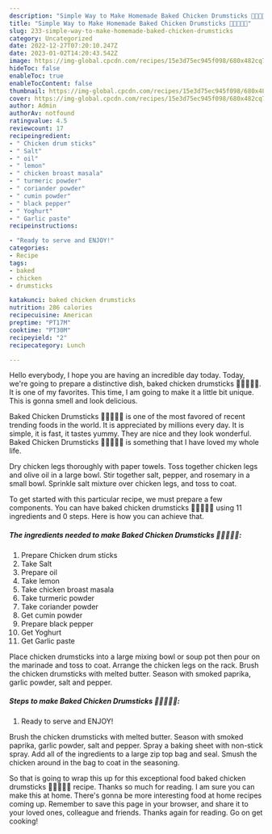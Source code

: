 ```yaml
---
description: "Simple Way to Make Homemade Baked Chicken Drumsticks 🍗🍗🥗🍷🍷"
title: "Simple Way to Make Homemade Baked Chicken Drumsticks 🍗🍗🥗🍷🍷"
slug: 233-simple-way-to-make-homemade-baked-chicken-drumsticks
category: Uncategorized
date: 2022-12-27T07:20:10.247Z
date: 2023-01-02T14:20:43.542Z
image: https://img-global.cpcdn.com/recipes/15e3d75ec945f098/680x482cq70/baked-chicken-drumsticks-recipe-main-photo.jpg
hideToc: false
enableToc: true
enableTocContent: false
thumbnail: https://img-global.cpcdn.com/recipes/15e3d75ec945f098/680x482cq70/baked-chicken-drumsticks-recipe-main-photo.jpg
cover: https://img-global.cpcdn.com/recipes/15e3d75ec945f098/680x482cq70/baked-chicken-drumsticks-recipe-main-photo.jpg
author: Admin
authorAv: notfound
ratingvalue: 4.5
reviewcount: 17
recipeingredient:
- " Chicken drum sticks"
- " Salt"
- " oil"
- " lemon"
- " chicken broast masala"
- " turmeric powder"
- " coriander powder"
- " cumin powder"
- " black pepper"
- " Yoghurt"
- " Garlic paste"
recipeinstructions:

- "Ready to serve and ENJOY!"
categories:
- Recipe
tags:
- baked
- chicken
- drumsticks

katakunci: baked chicken drumsticks 
nutrition: 286 calories
recipecuisine: American
preptime: "PT17M"
cooktime: "PT30M"
recipeyield: "2"
recipecategory: Lunch

---
```



Hello everybody, I hope you are having an incredible day today. Today, we're going to prepare a distinctive dish, baked chicken drumsticks 🍗🍗🥗🍷🍷. It is one of my favorites. This time, I am going to make it a little bit unique. This is gonna smell and look delicious.

Baked Chicken Drumsticks 🍗🍗🥗🍷🍷 is one of the most favored of recent trending foods in the world. It is appreciated by millions every day. It is simple, it is fast, it tastes yummy. They are nice and they look wonderful. Baked Chicken Drumsticks 🍗🍗🥗🍷🍷 is something that I have loved my whole life.

Dry chicken legs thoroughly with paper towels. Toss together chicken legs and olive oil in a large bowl. Stir together salt, pepper, and rosemary in a small bowl. Sprinkle salt mixture over chicken legs, and toss to coat.


To get started with this particular recipe, we must prepare a few components. You can have baked chicken drumsticks 🍗🍗🥗🍷🍷 using 11 ingredients and 0 steps. Here is how you can achieve that.

<!--inarticleads1-->

##### The ingredients needed to make Baked Chicken Drumsticks 🍗🍗🥗🍷🍷:

1. Prepare  Chicken drum sticks
1. Take  Salt
1. Prepare  oil
1. Take  lemon
1. Take  chicken broast masala
1. Take  turmeric powder
1. Take  coriander powder
1. Get  cumin powder
1. Prepare  black pepper
1. Get  Yoghurt
1. Get  Garlic paste


Place chicken drumsticks into a large mixing bowl or soup pot then pour on the marinade and toss to coat. Arrange the chicken legs on the rack. Brush the chicken drumsticks with melted butter. Season with smoked paprika, garlic powder, salt and pepper. 

<!--inarticleads2-->

##### Steps to make Baked Chicken Drumsticks 🍗🍗🥗🍷🍷:


1. Ready to serve and ENJOY!

Brush the chicken drumsticks with melted butter. Season with smoked paprika, garlic powder, salt and pepper. Spray a baking sheet with non-stick spray. Add all of the ingredients to a large zip top bag and seal. Smush the chicken around in the bag to coat in the seasoning. 

So that is going to wrap this up for this exceptional food baked chicken drumsticks 🍗🍗🥗🍷🍷 recipe. Thanks so much for reading. I am sure you can make this at home. There's gonna be more interesting food at home recipes coming up. Remember to save this page in your browser, and share it to your loved ones, colleague and friends. Thanks again for reading. Go on get cooking!
